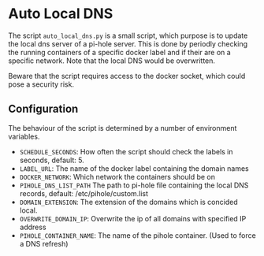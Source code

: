 # Auto Local DNS
The script `auto_local_dns.py` is a small script, which purpose is to update
the local dns server of a pi-hole server. This is done by periodly checking the
running containers of a specific docker label and if their are on a specific
network. Note that the local DNS would be overwritten.

Beware that the script requires access to the docker socket, which could pose a
security risk. 

## Configuration
The behaviour of the script is determined by a number of environment variables. 

- `SCHEDULE_SECONDS`: How often the script should check the labels in seconds, default: 5.
- `LABEL_URL`: The name of the docker label containing the domain names
- `DOCKER_NETWORK`: Which network the containers should be on
- `PIHOLE_DNS_LIST_PATH` The path to pi-hole file containing the local DNS records, default: /etc/pihole/custom.list
- `DOMAIN_EXTENSION`: The extension of the domains which is concided local.
- `OVERWRITE_DOMAIN_IP`: Overwrite the ip of all domains with specified IP address
- `PIHOLE_CONTAINER_NAME`: The name of the pihole container. (Used to force a DNS refresh)
